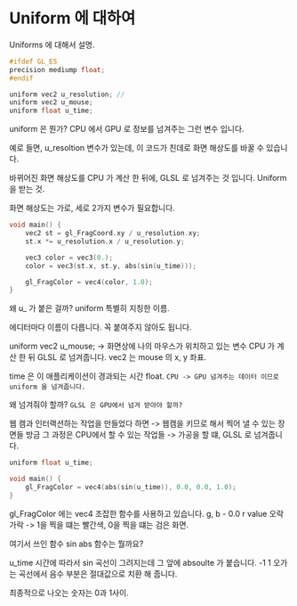 # Uniform 에 대하여

Uniforms 에 대해서 설명.

```c++
#ifdef GL_ES
precision mediump float;
#endif

uniform vec2 u_resolution; // 
uniform vec2 u_mouse; 
uniform float u_time;
```

uniform 은 뭔가?
CPU 에서 GPU 로 정보를 넘겨주는 그런 변수 입니다.

예로 들면, u_resoltion 변수가 있는데,
이 코드가 친데로 화면 해상도를 바꿀 수 있습니다.

바뀌어진 화면 해상도를 CPU 가 계산 한 뒤에, GLSL 로 넘겨주는 것 입니다.
Uniform 을 받는 것.

화면 해상도는 가로, 세로 2가지 변수가 필요합니다.

``` c++
void main() {
    vec2 st = gl_FragCoord.xy / u_resolution.xy;
    st.x *= u_resolution.x / u_resolution.y;

    vec3 color = vec3(0.);
    color = vec3(st.x, st.y, abs(sin(u_time))); 

    gl_FragColor = vec4(color, 1.0); 
}
```

왜 u_ 가 붙은 걸까?
uniform 특별히 지칭한 이름.

에디터마다 이름이 다릅니다.
꼭 붙여주지 않아도 됩니다.

uniform vec2 u_mouse; -> 화면상에 나의 마우스가 위치하고 있는 변수 CPU 가 계산 한 뒤 GLSL 로 넘겨줍니다.
vec2 는 mouse 의 x, y 좌표.

time 은 이 애플리케이션이 경과되는 시간 float.
`CPU -> GPU 넘겨주는 데이터 이므로 uniform 을 넘겨줍니다.`

왜 넘겨줘야 할까?
`GLSL 은 GPU에서 넘겨 받아야 할까?`

웹 캠과 인터랙션하는 작업을 만들었다 하면 -> 웹캠을 키므로 해서 찍어 낼 수 있는 장면들 방금 그 과정은 CPU에서 할 수 있는 작업들 -> 가공을 할 떄, GLSL 로 넘겨줍니다. 


``` c++
uniform float u_time; 

void main() {
    gl_FragColor = vec4(abs(sin(u_time)), 0.0, 0.0, 1.0);
}
```

gl_FragColor 에는 vec4 조잡한 함수를 사용하고 있습니다.
g, b - 0.0 
r value 오락가락 -> 1을 찍을 떄는 빨간색, 0을 찍을 떄는 검은 화면.

여기서 쓰인 함수 sin abs 함수는 뭘까요?

u_time 시간에 따라서 sin 곡선이 그려지는데 그 앞에 absoulte 가 붙습니다.
-1 1 오가는 곡선에서 음수 부분은 절대값으로 치환 해 줍니다.

최종적으로 나오는 숫자는 0과 1사이.
